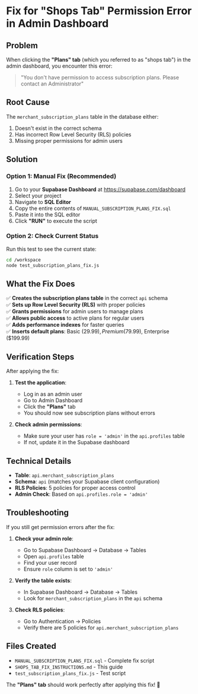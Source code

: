 # Fix for "Shops Tab" Permission Error in Admin Dashboard

## Problem
When clicking the **"Plans" tab** (which you referred to as "shops tab") in the admin dashboard, you encounter this error:
> "You don't have permission to access subscription plans. Please contact an Administrator"

## Root Cause
The `merchant_subscription_plans` table in the database either:
1. Doesn't exist in the correct schema
2. Has incorrect Row Level Security (RLS) policies
3. Missing proper permissions for admin users

## Solution

### Option 1: Manual Fix (Recommended)
1. Go to your **Supabase Dashboard** at https://supabase.com/dashboard
2. Select your project
3. Navigate to **SQL Editor**
4. Copy the entire contents of `MANUAL_SUBSCRIPTION_PLANS_FIX.sql`
5. Paste it into the SQL editor
6. Click **"RUN"** to execute the script

### Option 2: Check Current Status
Run this test to see the current state:
```bash
cd /workspace
node test_subscription_plans_fix.js
```

## What the Fix Does

✅ **Creates the subscription plans table** in the correct `api` schema  
✅ **Sets up Row Level Security (RLS)** with proper policies  
✅ **Grants permissions** for admin users to manage plans  
✅ **Allows public access** to active plans for regular users  
✅ **Adds performance indexes** for faster queries  
✅ **Inserts default plans**: Basic ($29.99), Premium ($79.99), Enterprise ($199.99)  

## Verification Steps

After applying the fix:

1. **Test the application**:
   - Log in as an admin user
   - Go to Admin Dashboard
   - Click the **"Plans"** tab
   - You should now see subscription plans without errors

2. **Check admin permissions**:
   - Make sure your user has `role = 'admin'` in the `api.profiles` table
   - If not, update it in the Supabase dashboard

## Technical Details

- **Table**: `api.merchant_subscription_plans`
- **Schema**: `api` (matches your Supabase client configuration)
- **RLS Policies**: 5 policies for proper access control
- **Admin Check**: Based on `api.profiles.role = 'admin'`

## Troubleshooting

If you still get permission errors after the fix:

1. **Check your admin role**:
   - Go to Supabase Dashboard → Database → Tables
   - Open `api.profiles` table
   - Find your user record
   - Ensure `role` column is set to `'admin'`

2. **Verify the table exists**:
   - In Supabase Dashboard → Database → Tables
   - Look for `merchant_subscription_plans` in the `api` schema

3. **Check RLS policies**:
   - Go to Authentication → Policies
   - Verify there are 5 policies for `api.merchant_subscription_plans`

## Files Created

- `MANUAL_SUBSCRIPTION_PLANS_FIX.sql` - Complete fix script
- `SHOPS_TAB_FIX_INSTRUCTIONS.md` - This guide
- `test_subscription_plans_fix.js` - Test script

The **"Plans" tab** should work perfectly after applying this fix! 🎉